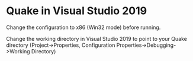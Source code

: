 # Quake in Visual Studio 2019 

Change the configuration to x86 (Win32 mode) before running.

Change the working directory in Visual Studio 2019 to point to your Quake directory (Project->Properties, Configuration Properties->Debugging->Working Directory)
